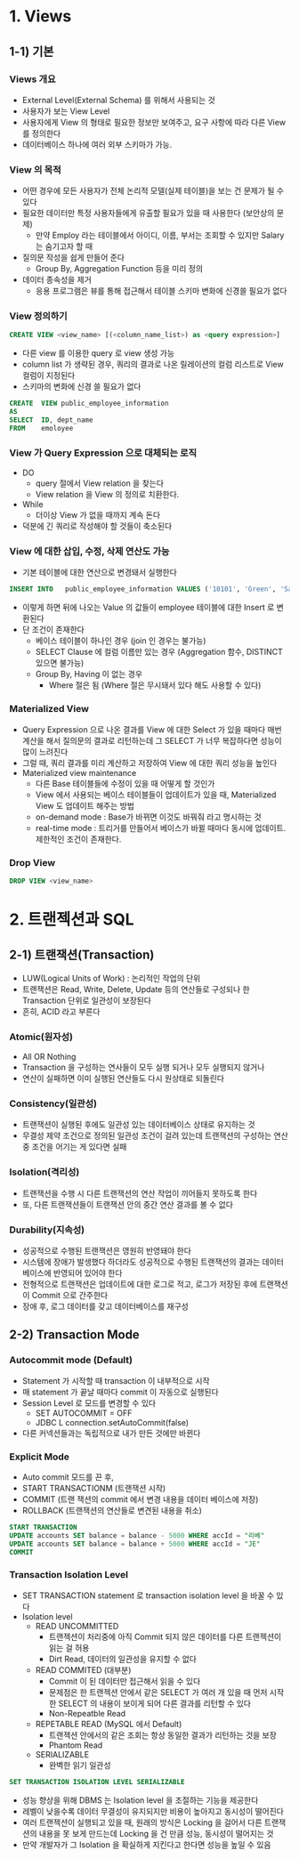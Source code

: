 # 1. Views
## 1-1) 기본 
### Views 개요
- External Level(External Schema) 를 위해서 사용되는 것
- 사용자가 보는 View Level
- 사용자에게 View 의 형태로 필요한 정보만 보여주고, 요구 사항에 따라 다른 View 를 정의한다
- 데이터베이스 하나에 여러 외부 스키마가 가능. 

### View 의 목적
- 어떤 경우에 모든 사용자가 전체 논리적 모델(실제 테이블)을 보는 건 문제가 될 수 있다
- 필요한 데이터만 특정 사용자들에게 유출할 필요가 있을 때 사용한다 (보안상의 문제)
  - 만약 Employ 라는 테이블에서 아이디, 이름, 부서는 조회할 수 있지만 Salary는 숨기고자 할 때
- 질의문 작성을 쉽게 만들어 준다
  - Group By, Aggregation Function 등을 미리 정의
- 데이터 종속성을 제거
  - 응용 프로그램은 뷰를 통해 접근해서 테이블 스키마 변화에 신경쓸 필요가 없다


### View 정의하기
```sql
CREATE VIEW <view_name> [(<column_name_list>) as <query expression>]
```
- 다른 view 를 이용한 query 로 view 생성 가능
- column list 가 생략된 경우, 쿼리의 결과로 나온 릴레이션의 컬럼 리스트로 View 컬럼이 지정된다
- 스키마의 변화에 신경 쓸 필요가 없다

```sql
CREATE  VIEW public_employee_information
AS
SELECT  ID, dept_name
FROM    emoloyee
```

### View 가 Query Expression 으로 대체되는 로직
- DO
  - query 절에서 View relation 을 찾는다
  - View relation 을 View 의 정의로 치환한다.
- While
  - 더이상 View 가 없을 때까지 계속 돈다
- 덕분에 긴 쿼리로 작성해야 할 것들이 축소된다

### View 에 대한 삽입, 수정, 삭제 연산도 가능
- 기본 테이블에 대한 연산으로 변경돼서 실행한다
```sql
INSERT INTO   public_employee_information VALUES ('10101', 'Green', 'Sales')
```
- 이렇게 하면 뒤에 나오는 Value 의 값들이 employee 테이블에 대한 Insert 로 변환된다
- 단 조건이 존재한다
  - 베이스 테이블이 하나인 경우 (join 인 경우는 불가능)
  - SELECT Clause 에 컬럼 이름만 있는 경우 (Aggregation 함수, DISTINCT 있으면 불가능)
  - Group By, Having 이 없는 경우 
    - Where 절은 됨 (Where 절은 무시돼서 있다 해도 사용할 수 있다) 

### Materialized View
- Query Expression 으로 나온 결과를 View 에 대한 Select 가 있을 때마다 매번 계산을 해서 질의문의 결과로 리턴하는데 그 SELECT 가 너무 복잡하다면 성능이 많이 느려진다
- 그럴 때, 쿼리 결과를 미리 계산하고 저장하여 View 에 대한 쿼리 성능을 높인다
- Materialized view maintenance
  - 다른 Base 테이블들에 수정이 있을 때 어떻게 할 것인가
  - View 에서 사용되는 베이스 테이블들이 업데이트가 있을 때, Materialized View 도 업데이트 해주는 방법
  - on-demand mode : Base가 바뀌면 이것도 바꿔줘 라고 명시하는 것
  - real-time mode : 트리거를 만들어서 베이스가 바뀔 때마다 동시에 업데이트. 제한적인 조건이 존재한다.

### Drop View
```sql
DROP VIEW <view_name>
```
      
      
      
# 2. 트랜젝션과 SQL
## 2-1) 트랜잭션(Transaction)
- LUW(Logical Units of Work) : 논리적인 작업의 단위
- 트랜잭션은 Read, Write, Delete, Update 등의 연산들로 구성되나 한 Transaction 단위로 일관성이 보장된다
- 흔히, ACID 라고 부른다

### Atomic(원자성)
- All OR Nothing
- Transaction 을 구성하는 연사들이 모두 실행 되거나 모두 실행되지 않거나
- 연산이 실패하면 이미 실행된 연산들도 다시 원상태로 되돌린다 

### Consistency(일관성)
- 트랜잭션이 실행된 후에도 일관성 있는 데이터베이스 상태로 유지하는 것
- 무결성 제약 조건으로 정의된 일관성 조건이 걸려 있는데 트랜잭션의 구성하는 연산 중 조건을 어기는 게 있다면 실패
### Isolation(격리성)
- 트랜잭션을 수행 시 다른 트랜잭션의 연산 작업이 끼어들지 못하도록 한다
- 또, 다른 트랜잭션들이 트랜잭션 안의 중간 연산 결과를 볼 수 없다
### Durability(지속성)  
- 성공적으로 수행된 트랜잭션은 영원히 반영돼야 한다
- 시스템에 장애가 발생했다 하더라도 성공적으로 수행된 트랜잭션의 결과는 데이터베이스에 반영되어 있어야 한다
- 전형적으로 트랜잭션은 업데이트에 대한 로그로 적고, 로그가 저장된 후에 트랜잭션이 Commit 으로 간주한다
- 장애 후, 로그 데이터를 갖고 데이터베이스를 재구성

## 2-2) Transaction Mode
### Autocommit mode (Default)
- Statement 가 시작할 때 transaction 이 내부적으로 시작
- 매 statement 가 끝날 때마다 commit 이 자동으로 실행된다
- Session Level 로 모드를 변경할 수 있다
  - SET AUTOCOMMIT = OFF
  - JDBC L connection.setAutoCommit(false)
- 다른 커넥션들과는 독립적으로 내가 만든 것에만 바뀐다

### Explicit Mode
- Auto commit 모드를 끈 후,
- START TRANSACTIONM (트랜잭션 시작)
- COMMIT (트랜 잭션의 commit 에서 변경 내용을 데이터 베이스에 저장)
- ROLLBACK (트랜잭션의 연산들로 변견된 내용을 취소)
```sql
START TRANSACTION
UPDATE accounts SET balance = balance - 5000 WHERE accId = "리베"
UPDATE accounts SET balance = balance + 5000 WHERE accId = "JE"
COMMIT
```

### Transaction Isolation Level
- SET TRANSACTION statement 로 transaction isolation level 을 바꿀 수 있다
- Isolation level
  - READ UNCOMMITTED
    - 트랜젝션이 처리중에 아직 Commit 되지 않은 데이터를 다른 트랜젝션이 읽는 걸 허용
    - Dirt Read, 데이터의 일관성을 유지할 수 없다
  - READ COMMITED (대부분)
    - Commit 이 된 데이터만 접근해서 읽을 수 있다
    - 문제점은 한 트랜젝션 안에서 같은 SELECT 가 여러 개 있을 때 먼저 시작한 SELECT 의 내용이 보이게 되어 다른 결과를 리턴할 수 있다
    - Non-Repeatble Read
  - REPETABLE READ (MySQL 에서 Default)
    - 트랜젝션 안에서의 같은 조회는 항상 동일한 결과가 리턴하는 것을 보장
    - Phantom Read
  - SERIALIZABLE
    - 완벽한 읽기 일관성
```sql
SET TRANSACTION ISOLATION LEVEL SERIALIZABLE
```
- 성능 향상을 위해 DBMS 는 Isolation level 을 조절하는 기능을 제공한다
- 레벨이 낮을수록 데이터 무결성이 유지되지만 비용이 높아지고 동시성이 떨어진다
- 여러 트랜젝션이 실행되고 있을 때, 원래의 방식은 Locking 을 걸어서 다른 트랜잭션의 내용을 못 보게 만드는데 Locking 을 건 만큼 성능, 동시성이 떨어지는 것
- 만약 개발자가 그 Isolation 을 확실하게 지킨다고 한다면 성능을 높일 수 있음
